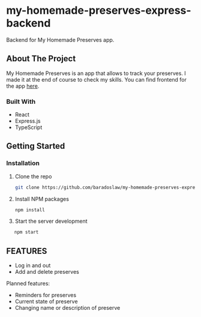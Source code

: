 # my-homemade-preserves-express-backend
Backend for My Homemade Preserves app.

<!-- ABOUT THE PROJECT -->
## About The Project

My Homemade Preserves is an app that allows to track your preserves. I made it at the end of course to check my skills. You can find frontend for the app <a href="https://github.com/baradoslaw/my-homemade-preserves-frontend">here</a>.




### Built With

* React
* Express.js
* TypeScript



<!-- GETTING STARTED -->
## Getting Started

### Installation

1. Clone the repo
   ```sh
   git clone https://github.com/baradoslaw/my-homemade-preserves-express-backend.git
   ```
2. Install NPM packages
   ```sh
   npm install
   ```
3. Start the server development
```sh
   npm start
   ```




<!-- FEATURES -->
## FEATURES
- Log in and out
- Add and delete preserves

Planned features:
- Reminders for preserves
- Current state of preserve
- Changing name or description of preserve

